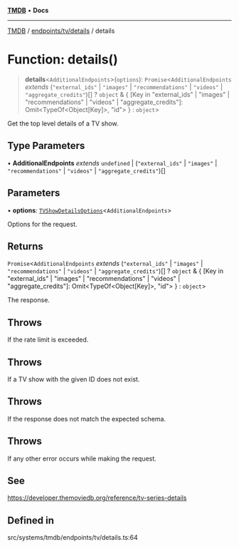 [**TMDB**](../../../../README.md) • **Docs**

***

[TMDB](../../../../README.md) / [endpoints/tv/details](../README.md) / details

# Function: details()

> **details**\<`AdditionalEndpoints`\>(`options`): `Promise`\<`AdditionalEndpoints` *extends* (`"external_ids"` \| `"images"` \| `"recommendations"` \| `"videos"` \| `"aggregate_credits"`)[] ? `object` & \{ \[Key in "external\_ids" \| "images" \| "recommendations" \| "videos" \| "aggregate\_credits"\]: Omit\<TypeOf\<Object\[Key\]\>, "id"\> \} : `object`\>

Get the top level details of a TV show.

## Type Parameters

• **AdditionalEndpoints** *extends* `undefined` \| (`"external_ids"` \| `"images"` \| `"recommendations"` \| `"videos"` \| `"aggregate_credits"`)[]

## Parameters

• **options**: [`TVShowDetailsOptions`](../type-aliases/TVShowDetailsOptions.md)\<`AdditionalEndpoints`\>

Options for the request.

## Returns

`Promise`\<`AdditionalEndpoints` *extends* (`"external_ids"` \| `"images"` \| `"recommendations"` \| `"videos"` \| `"aggregate_credits"`)[] ? `object` & \{ \[Key in "external\_ids" \| "images" \| "recommendations" \| "videos" \| "aggregate\_credits"\]: Omit\<TypeOf\<Object\[Key\]\>, "id"\> \} : `object`\>

The response.

## Throws

If the rate limit is exceeded.

## Throws

If a TV show with the given ID does not exist.

## Throws

If the response does not match the expected schema.

## Throws

If any other error occurs while making the request.

## See

https://developer.themoviedb.org/reference/tv-series-details

## Defined in

src/systems/tmdb/endpoints/tv/details.ts:64
